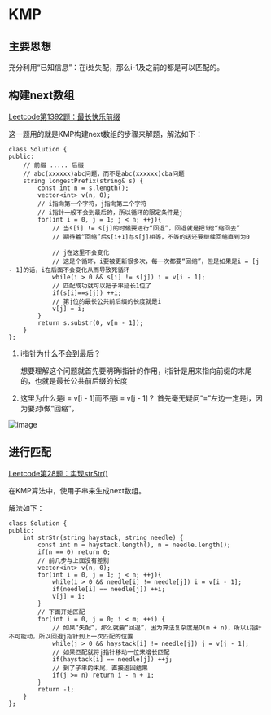 # KMP
## 主要思想
充分利用“已知信息”：在i处失配，那么i-1及之前的都是可以匹配的。

## 构建next数组
[Leetcode第1392题：最长快乐前缀](https://leetcode-cn.com/problems/longest-happy-prefix/)

这一题用的就是KMP构建next数组的步骤来解题，解法如下：
```
class Solution {
public:
    // 前缀 ..... 后缀
    // abc(xxxxxx)abc问题，而不是abc(xxxxxx)cba问题
    string longestPrefix(string& s) {
        const int n = s.length();
        vector<int> v(n, 0);
        // i指向第一个字符，j指向第二个字符
        // i指针一般不会到最后的，所以循环的限定条件是j
        for(int i = 0, j = 1; j < n; ++j){
            // 当s[i] != s[j]的时候要进行“回退”，回退就是把i给“缩回去”
            // 期待着“回缩”后s[i+1]与s[j]相等，不等的话还要继续回缩直到为0
            
            // j在这里不会变化
            // 这是个循环，i要被更新很多次，每一次都要“回缩”，但是如果是i = [j - 1]的话，i在后面不会变化从而导致死循环
            while(i > 0 && s[i] != s[j]) i = v[i - 1];
            // 匹配成功就可以把子串延长1位了
            if(s[i]==s[j]) ++i;
            // 第j位的最长公共前后缀的长度就是i
            v[j] = i;
        }
        return s.substr(0, v[n - 1]);
    }
};

```

1. i指针为什么不会到最后？

   想要理解这个问题就首先要明确i指针的作用，i指针是用来指向前缀的末尾的，也就是最长公共前后缀的长度

2. 这里为什么是i = v\[i - 1]而不是i = v\[j - 1]？
   首先毫无疑问“=”左边一定是i，因为要对i做“回缩”，

![image](https://user-images.githubusercontent.com/56379080/146669731-71bba1e0-d199-40b8-b8b9-81afce7b4673.png)


## 进行匹配
[Leetcode第28题：实现strStr()](https://leetcode-cn.com/problems/implement-strstr/)

在KMP算法中，使用子串来生成next数组。

解法如下：
```
class Solution {
public:
    int strStr(string haystack, string needle) {
        const int m = haystack.length(), n = needle.length();
        if(n == 0) return 0;
        // 前几步与上面没有差别
        vector<int> v(n, 0);
        for(int i = 0, j = 1; j < n; ++j){
            while(i > 0 && needle[i] != needle[j]) i = v[i - 1];
            if(needle[i] == needle[j]) ++i;
            v[j] = i;
        }
        // 下面开始匹配
        for(int i = 0, j = 0; i < m; ++i) {
            // 如果“失配”，那么就要“回退”，因为算法复杂度是O(m + n)，所以i指针不可能动，所以回退j指针到上一次匹配的位置
            while(j > 0 && haystack[i] != needle[j]) j = v[j - 1];
            // 如果匹配就将j指针移动一位来增长匹配
            if(haystack[i] == needle[j]) ++j;
            // 到了子串的末尾，直接返回结果
            if(j >= n) return i - n + 1;
        }
        return -1;
    }
};
```

